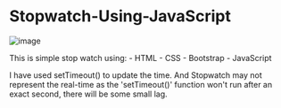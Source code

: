 # Stopwatch-Using-JavaScript
![image](https://i.postimg.cc/kM1g6kdx/Capture.png)

This is simple stop watch using:
    - HTML
    - CSS
    - Bootstrap
    - JavaScript

I have used setTimeout() to update the time. And Stopwatch may not represent the real-time as the 'setTimeout()' function won't run after an exact second, there will be some small lag.

